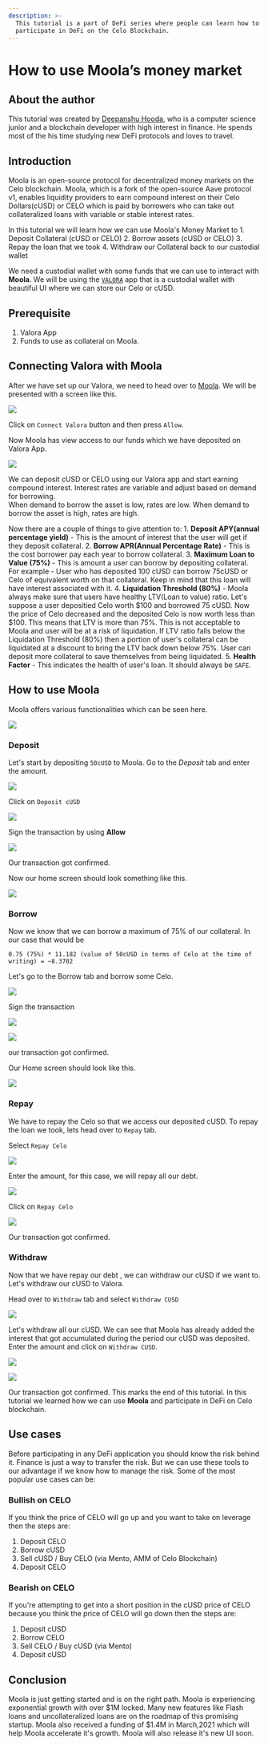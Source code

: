 ```yaml
---
description: >-
  This tutorial is a part of DeFi series where people can learn how to
  participate in DeFi on the Celo Blockchain.
---
```


# How to use Moola’s money market

## About the author

This tutorial was created by [Deepanshu Hooda](https://github.com/gitofdeepanshu/), who is a computer science junior and a blockchain developer with high interest in finance. He spends most of the his time studying new DeFi protocols and loves to travel.

## Introduction

Moola is an open-source protocol for decentralized money markets on the Celo blockchain. Moola, which is a fork of the open-source Aave protocol v1, enables liquidity providers to earn compound interest on their Celo Dollars\(cUSD\) or CELO which is paid by borrowers who can take out collateralized loans with variable or stable interest rates.

In this tutorial we will learn how we can use Moola's Money Market to 1. Deposit Collateral \(cUSD or CELO\) 2. Borrow assets \(cUSD or CELO\) 3. Repay the loan that we took 4. Withdraw our Collateral back to our custodial wallet

We need a custodial wallet with some funds that we can use to interact with **Moola**. We will be using the [`VALORA`](https://valoraapp.com/) app that is a custodial wallet with beautiful UI where we can store our Celo or cUSD.

## Prerequisite

1. Valora App
2. Funds to use as collateral on Moola.

## Connecting Valora with Moola

After we have set up our Valora, we need to head over to [Moola](https://app.moola.market/#/welcome). We will be presented with a screen like this.

![](https://imgur.com/0rayIk4.png)

Click on `Connect Valora` button and then press `Allow`.

Now Moola has view access to our funds which we have deposited on Valora App.

![](https://imgur.com/HXKeUlh.png)

We can deposit cUSD or CELO using our Valora app and start earning compound interest. Interest rates are variable and adjust based on demand for borrowing.  
When demand to borrow the asset is low, rates are low. When demand to borrow the asset is high, rates are high.

Now there are a couple of things to give attention to: 1. **Deposit APY\(annual percentage yield\)** - This is the amount of interest that the user will get if they deposit collateral. 2. **Borrow APR\(Annual Percentage Rate\)** - This is the cost borrower pay each year to borrow collateral. 3. **Maximum Loan to Value \(75%\)** - This is amount a user can borrow by depositing collateral. For example - User who has deposited 100 cUSD can borrow 75cUSD or Celo of equivalent worth on that collateral. Keep in mind that this loan will have interest associated with it. 4. **Liquidation Threshold \(80%\)** - Moola always make sure that users have healthy LTV\(Loan to value\) ratio. Let's suppose a user depositied Celo worth $100 and borrowed 75 cUSD. Now the price of Celo decreased and the deposited Celo is now worth less than $100. This means that LTV is more than 75%. This is not acceptable to Moola and user will be at a risk of liquidation. If LTV ratio falls below the Liquidation Threshold \(80%\) then a portion of user's collateral can be liquidated at a discount to bring the LTV back down below 75%. User can deposit more collateral to save themselves from being liquidated. 5. **Health Factor** - This indicates the health of user's loan. It should always be `SAFE`.

## How to use Moola

Moola offers various functionalities which can be seen here.

![](https://imgur.com/QmofT81.png)

### Deposit

Let's start by depositing `50cUSD` to Moola. Go to the _Deposit_ tab and enter the amount.

![](https://imgur.com/JGCQwc8.png)

Click on `Deposit cUSD`

![](https://imgur.com/9wAgbLu.png)

Sign the transaction by using **Allow**

![](https://imgur.com/ItsMXwH.png)

Our transaction got confirmed.

Now our home screen should look something like this.

![](https://imgur.com/tLiyGUc.png)

### Borrow

Now we know that we can borrow a maximum of 75% of our collateral. In our case that would be

```text
0.75 (75%) * 11.182 (value of 50cUSD in terms of Celo at the time of writing) = ~8.3702
```

Let's go to the Borrow tab and borrow some Celo.

![](https://imgur.com/804sw9e.png)

Sign the transaction

![](https://imgur.com/QuQlhHa.png)

![](https://imgur.com/YLIf6R8.png)

our transaction got confirmed.

Our Home screen should look like this.

![](https://imgur.com/3KRoWsA.png)

### Repay

We have to repay the Celo so that we access our deposited cUSD. To repay the loan we took, lets head over to `Repay` tab.

Select `Repay Celo`

![](https://imgur.com/f4ALBkm.png)

Enter the amount, for this case, we will repay all our debt.

![](https://imgur.com/LFI5mt7.png)

Click on `Repay Celo`

![](https://imgur.com/KFlxP4n.png)

Our transaction got confirmed.

### Withdraw

Now that we have repay our debt , we can withdraw our cUSD if we want to. Let's withdraw our cUSD to Valora.

Head over to `Withdraw` tab and select `Withdraw CUSD`

![](https://imgur.com/sqc4Sw1.png)

Let's withdraw all our cUSD. We can see that Moola has already added the interest that got accumulated during the period our cUSD was deposited. Enter the amount and click on `Withdraw CUSD`.

![](https://imgur.com/PFAhsNz.png)

![](https://imgur.com/o6yEbeC.png)

Our transaction got confirmed. This marks the end of this tutorial. In this tutorial we learned how we can use **Moola** and participate in DeFi on Celo blockchain.

## Use cases

Before participating in any DeFi application you should know the risk behind it. Finance is just a way to transfer the risk. But we can use these tools to our advantage if we know how to manage the risk. Some of the most popular use cases can be:

### Bullish on CELO

If you think the price of CELO will go up and you want to take on leverage then the steps are:

1. Deposit CELO
2. Borrow cUSD 
3. Sell cUSD / Buy CELO \(via Mento, AMM of Celo Blockchain\)
4. Deposit CELO 

### Bearish on CELO

If you're attempting to get into a short position in the cUSD price of CELO because you think the price of CELO will go down then the steps are:

1. Deposit cUSD
2. Borrow CELO 
3. Sell CELO / Buy cUSD  \(via Mento\)
4. Deposit cUSD

## Conclusion

Moola is just getting started and is on the right path. Moola is experiencing exponential growth with over $1M locked. Many new features like Flash loans and uncollateralized loans are on the roadmap of this promising startup. Moola also received a funding of $1.4M in March,2021 which will help Moola accelerate it's growth. Moola will also release it's new UI soon.

